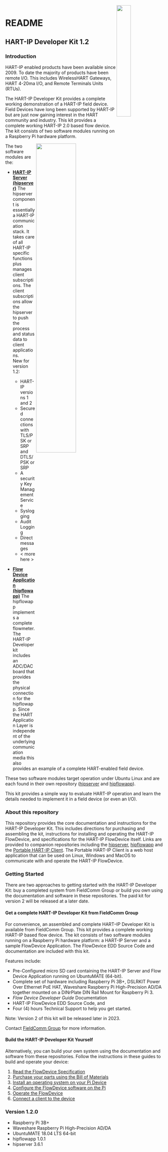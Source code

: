 
<img src="https://github.com/FieldCommGroup/HART-IP-Developer-Kit/blob/master/media/FCG_logo_horizontal_color_lg600px.png" width=30% Align=right>

# README

## HART-IP Developer Kit 1.2

### Introduction

HART-IP enabled products have been available since 2009. To date the majority of products have been remote I/O. This includes WirelessHART Gateways, HART 4-20ma I/O, and Remote Terminals Units \(RTUs\).

The HART-IP Developer Kit provides a complete working demonstration of a HART-IP field device. Field Devices have long been supported by HART-IP but are just now gaining interest in the HART community and industry. This kit provides a complete working HART-IP 2.0 based flow device. The kit consists of two software modules running on a Raspberry Pi hardware platform.

<img src="https://github.com/FieldCommGroup/HART-IP-Developer-Kit/blob/master/media/IMG_1950-cropped-1.png" width=50% Align=right>


The two software modules are the:
* [**HART-IP Server \(hipserver\)**](https://github.com/FieldCommGroup/hipserver)  The hipserver component is essentially a HART-IP communication stack. It takes care of all HART-IP specific functions plus manages client subscriptions. The client subscriptions allow the hipserver to push the process and status data to client applications.  \
	New for version 1.2:
	* HART-IP versions 1 and 2
	* Secured connections with TLS/PSK or SRP and DTLS/PSK or SRP
	* A security Key Management Service
	* Syslogging
	* Audit Logging
	* Direct messages
	* < more here >
	
* [**Flow Device Application \(hipflowapp\)**](https://github.com/FieldCommGroup/hipflowapp)  The hipflowapp implements a complete flowmeter. The HART-IP Developer kit includes an ADC/DAC board that provides the physical connection for the hipflowapp. Since the HART Application Layer is independent of the underlying communication media this also provides an example of a complete HART-enabled field device.

These two software modules target operation under Ubuntu Linux and are each found in their own repository \([hipserver](https://github.com/FieldCommGroup/hipserver) and [hipflowapp](https://github.com/FieldCommGroup/hipflowapp)\).

This kit provides a simple way to evaluate HART-IP operation and learn the details needed to implement it in a field device \(or even an I/O\).

### About this repository

This repository provides the core documentation and instructions for the HART-IP Developer Kit. This includes directions for purchasing and assembling the kit, instructions for installing and operating the HART-IP FlowDevice, and specifications for the HART-IP FlowDevice itself. Links are provided to companion repositories including the [hipserver](https://github.com/FieldCommGroup/private.hipserver), [hipflowapp](https://github.com/FieldCommGroup/private.hipflowapp) and the [Portable HART-IP Client](https://github.com/FieldCommGroup/private.NetCoreHartIpClient). The Portable HART-IP Client is a web host application that can be used on Linux, Windows and MacOS to communicate with and operate the HART-IP FlowDevice.

### Getting Started
There are two approaches to getting started with the HART-IP Developer Kit: buy a completed system from FieldComm Group or build you own using the documentation and software in these repositories. The paid kit for version 2 will be released at a later date.

#### Get a complete HART-IP Developer Kit from FieldComm Group
For convenience, an assembled and complete HART–IP Developer Kit is available from FieldComm Group.  This kit provides a complete working HART-IP based flow device. The kit consists of two software modules running on a Raspberry Pi hardware platform: a HART-IP Server and a sample FlowDevice Application.  The FlowDevice EDD Source Code and documentation are included with this kit. 

Features include:
* Pre-Configured micro SD card containing the HART-IP Server and Flow Device Application running on UbuntuMATE (64-bit).
* Complete set of hardware including Raspberry Pi 3B+, DSLRKIT Power Over Ethernet PoE HAT, Waveshare Raspberry Pi High-Precision AD/DA together mounted on a DINrPlate DIN Rail Mount for Raspberry Pi 3.
* *Flow Device Developer Guide* Documentation
* HART-IP FlowDevice EDD Source Code, and 
* Four (4) hours Technical Support to help you get started.

Note: Version 2 of this kit will be released later in 2023.

Contact [FieldComm Group](https://www.fieldcommgroup.org/contact) for more information.

#### Build the HART-IP Developer Kit Yourself

Alternatively, you can build your own system using the documentation and software from these repositories. Follow the instructions in these guides to build and operate your device:

1. [Read the FlowDevice Specification](https://github.com/FieldCommGroup/HART-IP-Developer-Kit/blob/master/doc/hart-ip-flowdevice-spec.md)
2. [Purchase your parts using the Bill of Materials](https://github.com/FieldCommGroup/HART-IP-Developer-Kit/blob/master/doc/bill-of-materials.md)
3. [Install an operating system on your Pi Device](https://github.com/FieldCommGroup/HART-IP-Developer-Kit/blob/master/doc/install-os.md)
4. [Configure the FlowDevice software on the Pi](https://github.com/FieldCommGroup/HART-IP-Developer-Kit/blob/master/doc/configure-the-flow-device.md)
5. [Operate the FlowDevice](https://github.com/FieldCommGroup/HART-IP-Developer-Kit/blob/master/doc/operate-the-flow-device.md)
6. [Connect a client to the device](https://github.com/FieldCommGroup/HART-IP-Developer-Kit/blob/master/doc/connect-a-client.md)



### **Version 1.2.0**

* Raspberry Pi 3B+
* Waveshare Raspberry Pi High-Precision AD/DA
* UbuntuMATE 18.04 LTS 64-bit
* hipflowapp 1.0.1
* hipserver 3.6.1

